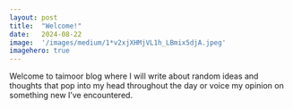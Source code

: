 ```yaml
---
layout:	post
title:	"Welcome!"
date:	2024-08-22
image:  '/images/medium/1*v2xjXHMjVL1h_LBmix5djA.jpeg'
imagehero: true
---
```


Welcome to taimoor blog where I will write about random ideas and thoughts that pop into my head throughout the day or voice my opinion on something new I’ve encountered.
